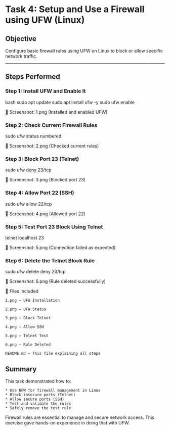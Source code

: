 # Task 4: Setup and Use a Firewall using UFW (Linux)

##  Objective
Configure basic firewall rules using UFW on Linux to block or allow specific network traffic.

---

##  Steps Performed

### Step 1: Install UFW and Enable It
bash
sudo apt update
sudo apt install ufw -y
sudo ufw enable

🔹 Screenshot: 1.png (Installed and enabled UFW)
### Step 2: Check Current Firewall Rules

sudo ufw status numbered

🔹 Screenshot: 2.png (Checked current rules)
### Step 3: Block Port 23 (Telnet)

sudo ufw deny 23/tcp

🔹 Screenshot: 3.png (Blocked port 23)
### Step 4: Allow Port 22 (SSH)

sudo ufw allow 22/tcp

🔹 Screenshot: 4.png (Allowed port 22)
### Step 5: Test Port 23 Block Using Telnet

telnet localhost 23

🔹 Screenshot: 5.png (Connection failed as expected)
### Step 6: Delete the Telnet Block Rule

sudo ufw delete deny 23/tcp

🔹 Screenshot: 6.png (Rule deleted successfully)

🧾 Files Included

    1.png – UFW Installation

    2.png – UFW Status

    3.png – Block Telnet

    4.png – Allow SSH

    5.png – Telnet Test

    6.png – Rule Deleted

    README.md – This file explaining all steps

## Summary

This task demonstrated how to:

    * Use UFW for firewall management in Linux
    * Block insecure ports (Telnet)
    * Allow secure ports (SSH)
    * Test and validate the rules
    * Safely remove the test rule

Firewall rules are essential to manage and secure network access. This exercise gave hands-on experience in doing that with UFW.
